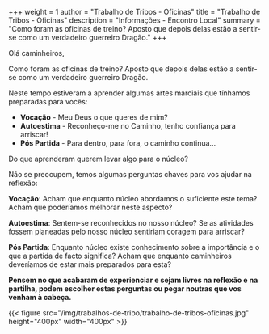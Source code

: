 +++
weight = 1
author = "Trabalho de Tribos - Oficinas"
title = "Trabalho de Tribos - Oficinas" 
description = "Informações - Encontro Local"
summary = "Como foram as oficinas de treino? Aposto que depois delas estão a sentir-se como um verdadeiro guerreiro Dragão."
+++

Olá caminheiros,

Como foram as oficinas de treino? Aposto que depois delas estão a sentir-se como um verdadeiro guerreiro Dragão.

Neste tempo estiveram a aprender algumas artes marciais que tínhamos preparadas para vocês:
- **Vocação** - Meu Deus o que queres de mim?
- **Autoestima** - Reconheço-me no Caminho, tenho confiança para arriscar!
- **Pós Partida** - Para dentro, para fora, o caminho continua...

Do que aprenderam querem levar algo para o núcleo?

Não se preocupem, temos algumas perguntas chaves para vos ajudar na reflexão:

**Vocação**: Acham que enquanto núcleo abordamos o suficiente este tema? Acham que
poderíamos melhorar neste aspecto?

**Autoestima**: Sentem-se reconhecidos no nosso núcleo? Se as atividades fossem
planeadas pelo nosso núcleo sentiriam coragem para arriscar?

**Pós Partida**: Enquanto núcleo existe conhecimento sobre a importância e o que a partida de facto significa? Acham que enquanto caminheiros deveríamos de estar mais preparados
para esta?

**Pensem no que acabaram de experienciar e sejam livres na reflexão e na partilha, podem escolher estas perguntas ou pegar noutras que vos venham à cabeça.**

{{< figure src="/img/trabalhos-de-tribo/trabalho-de-tribos-oficinas.jpg" height="400px" width="400px" >}}